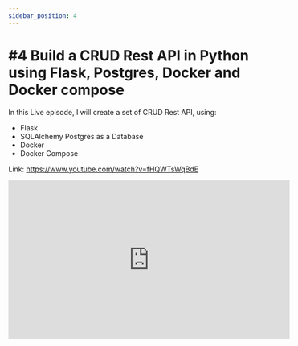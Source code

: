 ```yaml
---
sidebar_position: 4
---
```


# #4 Build a CRUD Rest API in Python using Flask, Postgres, Docker and Docker compose

In this Live episode, I will create a set of CRUD Rest API, using:
- Flask 
- SQLAlchemy Postgres as a Database
- Docker
- Docker Compose

Link: https://www.youtube.com/watch?v=fHQWTsWqBdE

<iframe width="560" height="315" src="https://www.youtube.com/embed/fHQWTsWqBdE?si=Ez7re8-IuhxfegJr" title="YouTube video player" frameborder="0" allow="accelerometer; autoplay; clipboard-write; encrypted-media; gyroscope; picture-in-picture; web-share" allowfullscreen></iframe>